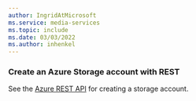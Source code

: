 ```yaml
---
author: IngridAtMicrosoft
ms.service: media-services
ms.topic: include
ms.date: 03/03/2022
ms.author: inhenkel
---
```


### Create an Azure Storage account with REST

See the [Azure REST API](/rest/api/storagerp/storage-sample-create-account) for creating a storage account.